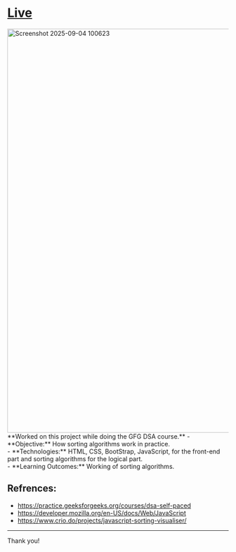 # [Live]([https://im-kaushal.github.io/SortingAlgo/](https://github.com/shashiranjan567/SortingAlgo))



<img width="1912" height="918" alt="Screenshot 2025-09-04 100623" src="https://github.com/user-attachments/assets/21526229-258e-4c76-8205-9439c9f0f97e" />

<br>
 **Worked on this project while doing the GFG DSA course.**
 - **Objective:** How sorting algorithms work in practice. <br>
 - **Technologies:** HTML, CSS, BootStrap, JavaScript, for the front-end part and sorting algorithms for the logical part. <br>
 - **Learning Outcomes:** Working of sorting algorithms. <br>

**Refrences:**
--------
- https://practice.geeksforgeeks.org/courses/dsa-self-paced
- https://developer.mozilla.org/en-US/docs/Web/JavaScript
- https://www.crio.do/projects/javascript-sorting-visualiser/
-----
Thank you!
